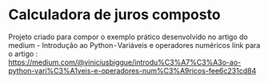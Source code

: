 # Calculadora de juros composto
Projeto criado para compor o exemplo prático desenvolvido no artigo do medium - Introdução ao Python - Variáveis e operadores numéricos
link para o artigo :
https://medium.com/@viniciusbiggue/introdu%C3%A7%C3%A3o-ao-python-vari%C3%A1veis-e-operadores-num%C3%A9ricos-fee6c231cd84
